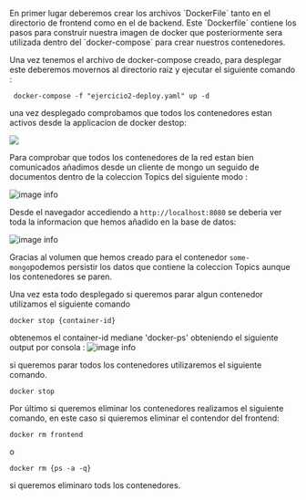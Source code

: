 En primer lugar deberemos crear los archivos ´DockerFile´ tanto en el directorio de frontend como en el de backend. Este ´Dockerfile´ contiene los pasos para construir nuestra imagen de docker que posteriormente sera utilizada dentro del ´docker-compose´ para crear nuestros contenedores.

Una vez tenemos el  archivo de docker-compose creado, para desplegar este deberemos movernos al directorio raiz y ejecutar el siguiente comando : 

```
 docker-compose -f "ejercicio2-deploy.yaml" up -d 
```



una vez desplegado comprobamos que todos los contenedores estan activos desde la applicacion de docker destop: 

![](./../pics-md/ejercicio2-0.png)

Para comprobar que todos los contenedores de la red estan bien comunicados añadimos desde un cliente de mongo un seguido de documentos dentro de la coleccion Topics del siguiente modo : 

![image info](../pics-md/ejercicio2-1.png)

Desde el navegador accediendo a `http://localhost:8080` se deberia ver toda la informacion que hemos añadido en la base de datos: 

![image info](../pics-md/ejercicio2-2.png)

Gracias al volumen que hemos creado para el contenedor `some-mongo`podemos persistir los datos que contiene la coleccion Topics aunque los contenedores se paren.

Una vez esta todo desplegado si queremos parar algun contenedor utilizamos el siguiente comando 

```
docker stop {container-id}
```
obtenemos el container-id mediane 'docker-ps' obteniendo el siguiente output por consola : 
![image info](../pics-md/ejercicio2-3.png)

si queremos parar todos los contenedores utilizaremos el siguiente comando. 
```
docker stop
```

Por último si queremos eliminar los contenedores realizamos el siguiente comando, en este caso si quieremos eliminar el contendor del frontend: 

```
docker rm frontend
```
o
```
docker rm {ps -a -q}
```

si queremos eliminaro tods los contenedores.
